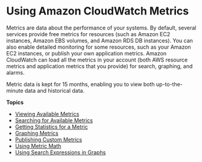# Using Amazon CloudWatch Metrics<a name="working_with_metrics"></a>

Metrics are data about the performance of your systems\. By default, several services provide free metrics for resources \(such as Amazon EC2 instances, Amazon EBS volumes, and Amazon RDS DB instances\)\. You can also enable detailed monitoring for some resources, such as your Amazon EC2 instances, or publish your own application metrics\. Amazon CloudWatch can load all the metrics in your account \(both AWS resource metrics and application metrics that you provide\) for search, graphing, and alarms\.

Metric data is kept for 15 months, enabling you to view both up\-to\-the\-minute data and historical data\.

**Topics**
+ [Viewing Available Metrics](viewing_metrics_with_cloudwatch.md)
+ [Searching for Available Metrics](finding_metrics_with_cloudwatch.md)
+ [Getting Statistics for a Metric](getting-metric-statistics.md)
+ [Graphing Metrics](graph_metrics.md)
+ [Publishing Custom Metrics](publishingMetrics.md)
+ [Using Metric Math](using-metric-math.md)
+ [Using Search Expressions in Graphs](using-search-expressions.md)